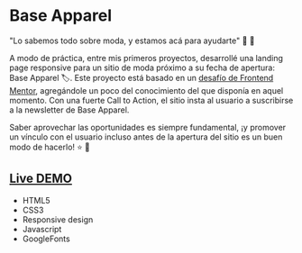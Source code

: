 # Base Apparel

"Lo sabemos todo sobre moda, y estamos acá para ayudarte" :nail_care: :necktie:

A modo de práctica, entre mis primeros proyectos, desarrollé una landing page responsive para un sitio de moda próximo a su fecha de apertura: Base Apparel :label:. Este proyecto está basado en un [desafío de Frontend Mentor](https://www.frontendmentor.io/challenges/base-apparel-coming-soon-page-5d46b47f8db8a7063f9331a0), agregándole un poco del conocimiento del que disponía en aquel momento. Con una fuerte Call to Action, el sitio insta al usuario a suscribirse a la newsletter de Base Apparel.

Saber aprovechar las oportunidades es siempre fundamental, ¡y promover un vínculo con el usuario incluso antes de la apertura del sitio es un buen modo de hacerlo! :star: :bell:

## [Live DEMO](https://dvdolivera.github.io/base-apparel/)

+ HTML5
+ CSS3
+ Responsive design
+ Javascript
+ GoogleFonts
